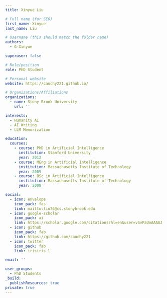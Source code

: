 ```yaml
---
title: Xinyue Liu

# Full name (for SEO)
first_name: Xinyue
last_name: Liu

# Username (this should match the folder name)
authors:
  - G-Xinyue

superuser: false

# Role/position
role: PhD Student

# Personal website
website: https://cauchy221.github.io/

# Organizations/Affiliations
organizations:
  - name: Stony Brook University
    url: ''

interests:
  - Humanity AI
  - AI Writing
  - LLM Memorization

education:
  courses:
    - course: PhD in Artificial Intelligence
      institution: Stanford University
      year: 2012
    - course: MEng in Artificial Intelligence
      institution: Massachusetts Institute of Technology
      year: 2009
    - course: BSc in Artificial Intelligence
      institution: Massachusetts Institute of Technology
      year: 2008

social:
  - icon: envelope
    icon_pack: fas
    link: mailto:liu76@cs.stonybrook.edu
  - icon: google-scholar
    icon_pack: ai
    link: https://scholar.google.com/citations?hl=en&user=vSvPaUoAAAAJ
  - icon: github
    icon_pack: fab
    link: https://github.com/cauchy221
  - icon: twitter
    icon_pack: fab
    link: irisiris_l

email: ''

user_groups:
  - PhD Students
_build:
  publishResources: true
private: true
---
```

